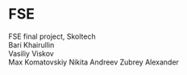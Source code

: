 # FSE
FSE final project, Skoltech\
Bari Khairullin  
Vasiliy Viskov  
Max Komatovskiy
Nikita Andreev
Zubrey Alexander
